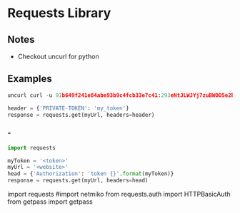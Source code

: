 # Requests Library

## Notes

* Checkout uncurl for python

## Examples

```python
uncurl curl -u 91b649f241e84abe93b9c4fcb33e7c41:293eNtJLWJYj7zuBWOO5e2b24oUqbpCo -d grant_type=client_credentials https://us.battle.net/oauth/token

header = {'PRIVATE-TOKEN': 'my_token'}
response = requests.get(myUrl, headers=header)
```

### -

```python
import requests

myToken = '<token>'
myUrl = '<website>'
head = {'Authorization': 'token {}'.format(myToken)}
response = requests.get(myUrl, headers=head)
```
import requests
#import netmiko
from requests.auth import HTTPBasicAuth
from getpass import getpass